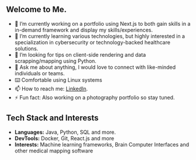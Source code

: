 ## Welcome to Me.
- 🔭 I’m currently working on a portfolio using Next.js to both gain skills in a in-demand framework and display my skills/experiences.
- 🌱 I’m currently learning various technologies, but highly interested in a specialization in cybersecurity or technology-backed healthcare solutions.
- 🤔 I’m looking for tips on client-side rendering and data scrapping/mapping using Python.
- 💬 Ask me about anything, I would love to connect with like-minded individuals or teams.
- ⌨️ Comfortable using Linux systems
- 📫 How to reach me: [LinkedIn](https://www.linkedin.com/in/jimi-ademola).
- ⚡ Fun fact: Also working on a photography portfolio so stay tuned.

## Tech Stack and Interests
- **Languages:** Java, Python, SQL and more.
- **DevTools:** Docker, Git, React.js and more
- **Interests:** Machine learning frameworks, Brain Computer Interfaces and other medical mapping software

